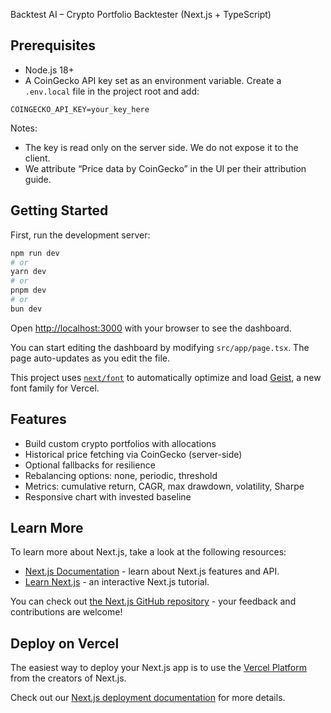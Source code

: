 Backtest AI – Crypto Portfolio Backtester (Next.js + TypeScript)

## Prerequisites

- Node.js 18+
- A CoinGecko API key set as an environment variable. Create a `.env.local` file in the project root and add:

```
COINGECKO_API_KEY=your_key_here
```

Notes:
- The key is read only on the server side. We do not expose it to the client.
- We attribute “Price data by CoinGecko” in the UI per their attribution guide.

## Getting Started

First, run the development server:

```bash
npm run dev
# or
yarn dev
# or
pnpm dev
# or
bun dev
```

Open [http://localhost:3000](http://localhost:3000) with your browser to see the dashboard.

You can start editing the dashboard by modifying `src/app/page.tsx`. The page auto-updates as you edit the file.

This project uses [`next/font`](https://nextjs.org/docs/app/building-your-application/optimizing/fonts) to automatically optimize and load [Geist](https://vercel.com/font), a new font family for Vercel.

## Features

- Build custom crypto portfolios with allocations
- Historical price fetching via CoinGecko (server-side)
- Optional fallbacks for resilience
- Rebalancing options: none, periodic, threshold
- Metrics: cumulative return, CAGR, max drawdown, volatility, Sharpe
- Responsive chart with invested baseline

## Learn More

To learn more about Next.js, take a look at the following resources:

- [Next.js Documentation](https://nextjs.org/docs) - learn about Next.js features and API.
- [Learn Next.js](https://nextjs.org/learn) - an interactive Next.js tutorial.

You can check out [the Next.js GitHub repository](https://github.com/vercel/next.js) - your feedback and contributions are welcome!

## Deploy on Vercel

The easiest way to deploy your Next.js app is to use the [Vercel Platform](https://vercel.com/new?utm_medium=default-template&filter=next.js&utm_source=create-next-app&utm_campaign=create-next-app-readme) from the creators of Next.js.

Check out our [Next.js deployment documentation](https://nextjs.org/docs/app/building-your-application/deploying) for more details.

